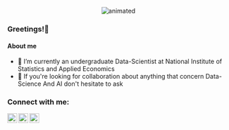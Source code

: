 <p align="center">
  <img src="https://media.giphy.com/media/5t1YhyQMp3LSpHZmC5/giphy-downsized.gif" alt="animated" />
</p>

### Greetings!👋
#### About me
- 🌱 I’m currently an undergraduate Data-Scientist at National Institute of Statistics and Applied Economics
- 👯 If you're looking for collaboration about anything that concern Data-Science And AI don't hesitate to ask
<!--
**P0S1TRON/P0S1TRON** is a ✨ _special_ ✨ repository because its `README.md` (this file) appears on your GitHub profile.

Here are some ideas to get you started:

- 🔭 I’m currently working on ...
- 🌱 I’m currently learning Data-Science at National Institute of Statistics and Applied Economics
- 👯 I’m looking to collaborate on ...
- 🤔 I’m looking for help with ...
- 💬 Ask me about ...
- 📫 How to reach me: https://www.linkedin.com/in/ayoub-el-hadine-4abb62197/
- 😄 Pronouns: ...
- ⚡ Fun fact: ...
-->

### Connect with me:

[<img align="left" alt="P0S1TR0N | LinkedIn" width="22px" src="https://cdn.jsdelivr.net/npm/simple-icons@v3/icons/linkedin.svg" />][linkedin]
[<img align="left" alt="P0S1TR0N | LinkedIn" width="22px" src="https://cdn.jsdelivr.net/npm/simple-icons@v3/icons/medium.svg" />][medium]
[<img align="left" alt="P0S1TR0N | LinkedIn" width="22px" src="https://cdn.jsdelivr.net/npm/simple-icons@v3/icons/twitter.svg" />][twitter]

[linkedin]:https://www.linkedin.com/in/ayoubelhadine/
[medium]:https://medium.com/@ayoubelhadine
[twitter]:https://twitter.com/AyoubHadine
